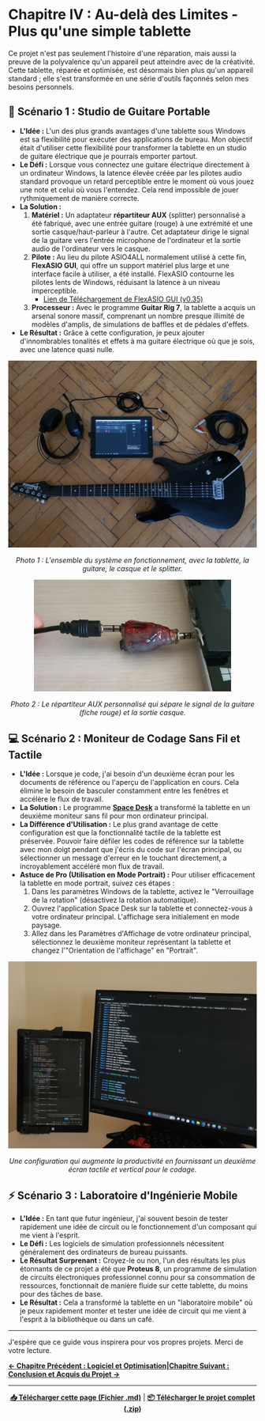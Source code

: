 # Chapitre IV : Au-delà des Limites - Plus qu'une simple tablette


Ce projet n'est pas seulement l'histoire d'une réparation, mais aussi la preuve de la polyvalence qu'un appareil peut atteindre avec de la créativité. Cette tablette, réparée et optimisée, est désormais bien plus qu'un appareil standard ; elle s'est transformée en une série d'outils façonnés selon mes besoins personnels.

## 🎸 Scénario 1 : Studio de Guitare Portable

*   **L'Idée :** L'un des plus grands avantages d'une tablette sous Windows est sa flexibilité pour exécuter des applications de bureau. Mon objectif était d'utiliser cette flexibilité pour transformer la tablette en un studio de guitare électrique que je pourrais emporter partout.
*   **Le Défi :** Lorsque vous connectez une guitare électrique directement à un ordinateur Windows, la latence élevée créée par les pilotes audio standard provoque un retard perceptible entre le moment où vous jouez une note et celui où vous l'entendez. Cela rend impossible de jouer rythmiquement de manière correcte.
*   **La Solution :**
    1.  **Matériel :** Un adaptateur **répartiteur AUX** (splitter) personnalisé a été fabriqué, avec une entrée guitare (rouge) à une extrémité et une sortie casque/haut-parleur à l'autre. Cet adaptateur dirige le signal de la guitare vers l'entrée microphone de l'ordinateur et la sortie audio de l'ordinateur vers le casque.
    2.  **Pilote :** Au lieu du pilote ASIO4ALL normalement utilisé à cette fin, **FlexASIO GUI**, qui offre un support matériel plus large et une interface facile à utiliser, a été installé. FlexASIO contourne les pilotes lents de Windows, réduisant la latence à un niveau imperceptible.
        *   [Lien de Téléchargement de FlexASIO GUI (v0.35)](https://github.com/flipswitchingmonkey/FlexASIO_GUI/releases/download/v0.35/FlexASIO.GUIInstaller_0.35.exe)
    3.  **Processeur :** Avec le programme **Guitar Rig 7**, la tablette a acquis un arsenal sonore massif, comprenant un nombre presque illimité de modèles d'amplis, de simulations de baffles et de pédales d'effets.
*   **Le Résultat :** Grâce à cette configuration, je peux ajouter d'innombrables tonalités et effets à ma guitare électrique où que je sois, avec une latence quasi nulle.

<p align="center">
  <img src="../../assets/images/guitar_and_tablet_setup_birdview_photo.jpg" width="750">
</p>
<p align="center">
  <i>Photo 1 : L'ensemble du système en fonctionnement, avec la tablette, la guitare, le casque et le splitter.</i>
</p>

<p align="center">
  <img src="../../assets/images/aux_splitter_gitar_and_speaker.jpg" width="400">
</p>
<p align="center">
  <i>Photo 2 : Le répartiteur AUX personnalisé qui sépare le signal de la guitare (fiche rouge) et la sortie casque.</i>
</p>


## 💻 Scénario 2 : Moniteur de Codage Sans Fil et Tactile

*   **L'Idée :** Lorsque je code, j'ai besoin d'un deuxième écran pour les documents de référence ou l'aperçu de l'application en cours. Cela élimine le besoin de basculer constamment entre les fenêtres et accélère le flux de travail.
*   **La Solution :** Le programme **[Space Desk](https://www.spacedesk.net/)** a transformé la tablette en un deuxième moniteur sans fil pour mon ordinateur principal.
*   **La Différence d'Utilisation :** Le plus grand avantage de cette configuration est que la fonctionnalité tactile de la tablette est préservée. Pouvoir faire défiler les codes de référence sur la tablette avec mon doigt pendant que j'écris du code sur l'écran principal, ou sélectionner un message d'erreur en le touchant directement, a incroyablement accéléré mon flux de travail.
*   **Astuce de Pro (Utilisation en Mode Portrait) :** Pour utiliser efficacement la tablette en mode portrait, suivez ces étapes :
    1.  Dans les paramètres Windows de la tablette, activez le "Verrouillage de la rotation" (désactivez la rotation automatique).
    2.  Ouvrez l'application Space Desk sur la tablette et connectez-vous à votre ordinateur principal. L'affichage sera initialement en mode paysage.
    3.  Allez dans les Paramètres d'Affichage de votre ordinateur principal, sélectionnez le deuxième moniteur représentant la tablette et changez l'"Orientation de l'affichage" en "Portrait".

<p align="center">
  <img src="../../assets/images/tablet_as_a_second_monitor.jpg" width="700">
</p>
<p align="center">
  <i>Une configuration qui augmente la productivité en fournissant un deuxième écran tactile et vertical pour le codage.</i>
</p>

## ⚡ Scénario 3 : Laboratoire d'Ingénierie Mobile

*   **L'Idée :** En tant que futur ingénieur, j'ai souvent besoin de tester rapidement une idée de circuit ou le fonctionnement d'un composant qui me vient à l'esprit.
*   **Le Défi :** Les logiciels de simulation professionnels nécessitent généralement des ordinateurs de bureau puissants.
*   **Le Résultat Surprenant :** Croyez-le ou non, l'un des résultats les plus étonnants de ce projet a été que **Proteus 8**, un programme de simulation de circuits électroniques professionnel connu pour sa consommation de ressources, fonctionnait de manière fluide sur cette tablette, du moins pour des tâches de base.
*   **Le Résultat :** Cela a transformé la tablette en un "laboratoire mobile" où je peux rapidement monter et tester une idée de circuit qui me vient à l'esprit à la bibliothèque ou dans un café.

---
J'espère que ce guide vous inspirera pour vos propres projets. Merci de votre lecture.

 **[← Chapitre Précédent : Logiciel et Optimisation](./3_Logiciel_et_Optimisation.md)|[Chapitre Suivant : Conclusion et Acquis du Projet →](./5_Conclusion_et_Acquis.md)**

---
<div align="center">

**[📥 Télécharger cette page (Fichier .md)](https://raw.githubusercontent.com/semsyekeler/hardware-hacking-terrapad1062-windows-tablet/main/docs/fr/4_Au-dela_des_Limites.md)** | **[📦 Télécharger le projet complet (.zip)](https://github.com/semsyekeler/hardware-hacking-terrapad1062-windows-tablet/archive/refs/heads/main.zip)**

</div>